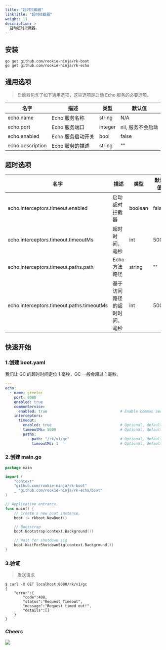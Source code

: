 ```yaml
---
title: "超时拦截器"
linkTitle: "超时拦截器"
weight: 11
description: >
  启动超时拦截器。
---
```


## 安装
```shell script
go get github.com/rookie-ninja/rk-boot
go get github.com/rookie-ninja/rk-echo
```

## 通用选项
> 启动器包含了如下通用选项，这些选项是启动 Echo 服务的必要选项。

| 名字 | 描述 | 类型 | 默认值 |
| ------ | ------ | ------ | ------ |
| echo.name | Echo 服务名称 | string | N/A |
| echo.port | Echo 服务端口 | integer | nil, 服务不会启动 |
| echo.enabled | Echo 服务启动开关 | bool | false |
| echo.description | Echo 服务的描述 | string | "" |

## 超时选项
| 名字 | 描述 | 类型 | 默认值 |
| ------ | ------ | ------ | ------ |
| echo.interceptors.timeout.enabled | 启动超时拦截器 | boolean | false |
| echo.interceptors.timeout.timeoutMs | 超时时间，毫秒 | int | 5000 |
| echo.interceptors.timeout.paths.path | Echo 方法路径 | string | "" |
| echo.interceptors.timeout.paths.timeoutMs | 基于访问路径的超时时间，毫秒 | int | 5000 |

## 快速开始
### 1.创建 boot.yaml
我们让 GC 的超时时间定位 1 毫秒，GC 一般会超过 1 毫秒。

```yaml
---
echo:
  - name: greeter
    port: 8080
    enabled: true
    commonService:
      enabled: true                                 # Enable common service for testing
    interceptors:
      timeout:
        enabled: true                               # Optional, default: false
        timeoutMs: 5000                             # Optional, default: 5000
        paths: 
          - path: "/rk/v1/gc"                       # Optional, default: ""
            timeoutMs: 1                            # Optional, default: 5000
```

### 2.创建 main.go
```go
package main

import (
	"context"
	"github.com/rookie-ninja/rk-boot"
	_ "github.com/rookie-ninja/rk-echo/boot"
)

// Application entrance.
func main() {
	// Create a new boot instance.
	boot := rkboot.NewBoot()

	// Bootstrap
	boot.Bootstrap(context.Background())

	// Wait for shutdown sig
	boot.WaitForShutdownSig(context.Background())
}
```

### 3.验证
> 发送请求

```shell script
$ curl -X GET localhost:8080/rk/v1/gc
{
    "error":{
        "code":408,
        "status":"Request Timeout",
        "message":"Request timed out!",
        "details":[]
    }
}
```

### _**Cheers**_
![](/bootstrapper/user-guide/cheers.png)